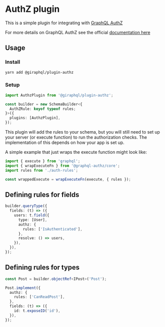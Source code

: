 # AuthZ plugin

This is a simple plugin for integrating with
[GraphQL AuthZ](https://github.com/AstrumU/graphql-authz)

For more details on GraphQL AuthZ see the official
[documentation here](https://github.com/AstrumU/graphql-authz)

## Usage

### Install

```bash
yarn add @giraphql/plugin-authz
```

### Setup

```typescript
import AuthzPlugin from '@giraphql/plugin-authz';

const builder = new SchemaBuilder<{
  AuthZRule: keyof typeof rules;
}>({
  plugins: [AuthzPlugin],
});
```

This plugin will add the rules to your schema, but you will still need to set up your server (or
execute function) to run the authorization checks. The implementation of this depends on how your
app is set up.

A simple example that just wraps the execute function might look like:

```typescript
import { execute } from 'graphql';
import { wrapExecuteFn } from '@graphql-authz/core';
import rules from './auth-rules';

const wrappedExecute = wrapExecuteFn(execute, { rules });
```

## Defining rules for fields

```typescript
builder.queryType({
  fields: (t) => ({
    users: t.field({
      type: [User],
      authz: {
        rules: ['IsAuthenticated'],
      },
      resolve: () => users,
    }),
  }),
});
```

## Defining rules for types

```typescript
const Post = builder.objectRef<IPost>('Post');

Post.implement({
  authz: {
    rules: ['CanReadPost'],
  },
  fields: (t) => ({
    id: t.exposeID('id'),
  }),
});
```

